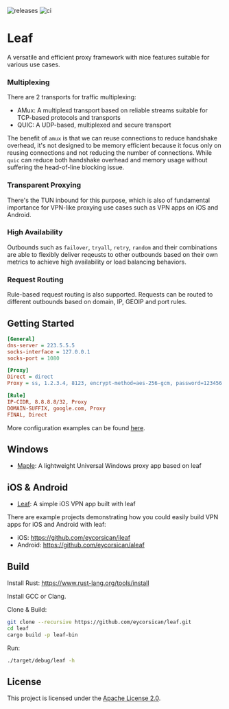 ![releases](https://github.com/eycorsican/leaf/workflows/releases/badge.svg)
![ci](https://github.com/eycorsican/leaf/workflows/ci/badge.svg)

# Leaf

A versatile and efficient proxy framework with nice features suitable for various use cases.

### Multiplexing

There are 2 transports for traffic multiplexing:

* AMux: A multiplexd transport based on reliable streams suitable for TCP-based protocols and transports
* QUIC: A UDP-based, multiplexed and secure transport

The benefit of `amux` is that we can reuse connections to reduce handshake overhead, it's not designed to be memory efficient because it focus only on reusing connections and not reducing the number of connections. While `quic` can reduce both handshake overhead and memory usage without suffering the head-of-line blocking issue.

### Transparent Proxying

There's the TUN inbound for this purpose, which is also of fundamental importance for VPN-like proxying use cases such as VPN apps on iOS and Android.

### High Availability

Outbounds such as `failover`, `tryall`, `retry`, `random` and their combinations are able to flexibly deliver reqeusts to other outbounds based on their own metrics to achieve high availability or load balancing behaviors.

### Request Routing

Rule-based request routing is also supported. Requests can be routed to different outbounds based on domain, IP, GEOIP and port rules.

## Getting Started

```ini
[General]
dns-server = 223.5.5.5
socks-interface = 127.0.0.1
socks-port = 1080

[Proxy]
Direct = direct
Proxy = ss, 1.2.3.4, 8123, encrypt-method=aes-256-gcm, password=123456

[Rule]
IP-CIDR, 8.8.8.8/32, Proxy
DOMAIN-SUFFIX, google.com, Proxy
FINAL, Direct
```

More configuration examples can be found [here](https://github.com/eycorsican/leaf/blob/master/README.zh.md).

## Windows

* [Maple](https://github.com/YtFlow/Maple): A lightweight Universal Windows proxy app based on leaf

## iOS & Android

* [Leaf](https://apps.apple.com/us/app/leaf-lightweight-proxy/id1534109007): A simple iOS VPN app built with leaf

There are example projects demonstrating how you could easily build VPN apps for iOS and Android with leaf:
 
* iOS: https://github.com/eycorsican/ileaf
* Android: https://github.com/eycorsican/aleaf

## Build

Install Rust: https://www.rust-lang.org/tools/install

Install GCC or Clang.

Clone & Build:
```sh
git clone --recursive https://github.com/eycorsican/leaf.git
cd leaf
cargo build -p leaf-bin
```

Run:
```sh
./target/debug/leaf -h
```

## License

This project is licensed under the [Apache License 2.0](https://github.com/eycorsican/leaf/blob/master/LICENSE).
